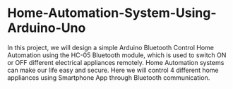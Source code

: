 # Home-Automation-System-Using-Arduino-Uno
In this project, we will design a simple Arduino Bluetooth Control Home Automation using the HC-05 Bluetooth module, which is used to switch ON or OFF different electrical appliances remotely. Home Automation systems can make our life easy and secure. Here we will control 4 different home appliances using Smartphone App through Bluetooth communication.
